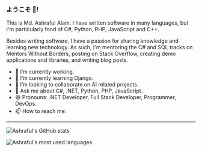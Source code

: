 ### ようこそ 👋!

This is Md. Ashraful Alam. I have written software in many languages, but I'm particularly fond of C#, Python, PHP, JavaScript and C++.

Besides writing software, I have a passion for sharing knowledge and learning new technology. As such, I'm mentoring the C# and SQL tracks on Mentors Without Borders, posting on Stack Overflow, creating demo applications and libraries, and writing blog posts.

- 🔭 I’m currently working.
- 🌱 I’m currently learning Django.
- 👯 I’m looking to collaborate on AI related projects.
- 💬 Ask me about C#, .NET, Python, PHP, JavaScript.
- 😄 Pronouns: .NET Developer, Full Stack Developer, Programmer, DevOps.
- 📫 How to reach me: 
[<img src="https://www.iconfinder.com/icons/3225892/download/png/64" width="17" />](mailto:neoashraful@gmail.com)
[<img src="https://cdn1.iconfinder.com/data/icons/logotypes/32/square-linkedin-128.png" width="17" />](https://www.linkedin.com/in/alam-ashraful/)
[<img src="https://www.iconfinder.com/icons/5000737/download/png/64" width="17" />](https://www.wantedly.com/id/ashraful)

---

![Ashraful's GitHub stats](https://github-readme-stats-sabesansathananthan.vercel.app/api?username=karl-ashraful&show_icons=true&count_private=true&include_all_commits=true&theme=cobalt)

![Ashraful's most used languages](https://github-readme-stats-sabesansathananthan.vercel.app/api/top-langs/?username=karl-ashraful&layout=compact&theme=cobalt)
